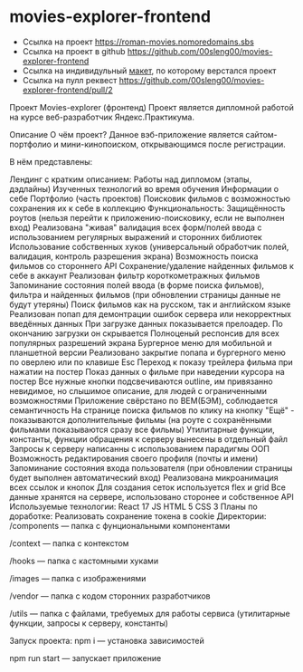 # movies-explorer-frontend

* Ссылка на проект https://roman-movies.nomoredomains.sbs
* Ссылка на проект в github https://github.com/00sleng00/movies-explorer-frontend
* Ссылка на индивидульный [макет](https://www.figma.com/file/QiELfbVl1BCqqbz2fFuj73/Diploma-(Copy)?node-id=932%3A2618), по которому верстался проект 
* Ссылка на пулл реквест https://github.com/00sleng00/movies-explorer-frontend/pull/2


Проект Movies-explorer (фронтенд)
Проект является дипломной работой на курсе веб-разработчик Яндекс.Практикума.

Описание
О чём проект?
Данное вэб-приложение является сайтом-портфолио и мини-кинопоиском, открывающимся после регистрации.





В нём представлены:

Лендинг c кратким описанием:
Работы над дипломом (этапы, дэдлайны)
Изученных технологий во время обучения
Информации о себе
Портфолио (часть проектов)
Поисковик фильмов с возможностью сохранения их к себе в коллекцию
Функциональность:
Защищённость роутов (нельзя перейти к приложению-поисковику, если не выполнен вход)
Реализована "живая" валидация всех форм/полей ввода с использованием регулярных выражений и сторонних библиотек
Использование собственных хуков (универсальный обработчик полей, валидация, контроль разрешения экрана)
Возможность поиска фильмов со стороннего API
Сохранение/удаление найденных фильмов к себе в аккаунт
Реализован фильтр короткометражных фильмов
Запоминание состояния полей ввода (в форме поиска фильмов), фильтра и найденных фильмов (при обновлении страницы данные не будут утеряны)
Поиск фильмов как на русском, так и английском языке
Реализован попап для демонтрации ошибок сервера или некорректных введённых данных
При загрузке данных показывается прелоадер. По окончанию загрузки он скрывается
Полноценый респонсив для всех популярных разрешений экрана
Бургерное меню для мобильной и планшетной версии
Реализовано закрытие попапа и бургерного меню по оверлею или по клавише Esc
Переход к показу трейлера фильма при нажатии на постер
Показ данных о фильме при наведении курсора на постер
Все нужные кнопки подсвечиваются outline, им привязанно невидимое, но слышимое описание, для людей с ограниченными возможностями
Приложение свёрстано по BEM(БЭМ), соблюдается семантичность
На странице поиска фильмов по клику на кнопку "Ещё" - показываются дополнительные фильмы (на роуте с сохранёнными фильмами показываются сразу все фильмы)
Утилитарные функции, константы, функции обращения к серверу вынесены в отдельный файл
Запросы к серверу написанны с использованием парадигмы ООП
Возможность редактирования своего профиля (почты и имени)
Запоминание состояния входа пользователя (при обновлении страницы будет выполнен автоматический вход)
Реализована микроанимация всех ссылок и кнопок
Для создания сеток используется flex и grid
Все данные хранятся на сервере, использовано сторонее и собственное API
Используемые технологии:
React 17
JS
HTML 5
CSS 3
Планы по доработке:
Реализовать сохранение токена в cookie
Директории:
/components — папка с фунциональными компонентами

/context — папка с контекстом

/hooks — папка с кастомными хуками

/images — папка c изображениями

/vendor — папка с кодом сторонних разработчиков

/utils — папка с файлами, требуемых для работы сервиса (утилитарные функции, запросы к серверу, константы)

Запуск проекта:
npm i — установка зависимостей

npm run start — запускает приложение

